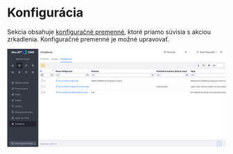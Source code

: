 # Konfigurácia

Sekcia obsahuje [konfiguračné premenné](../../apps/docmirroring/README.md), ktoré priamo súvisia s akciou zrkadlenia. Konfiguračné premenné je možné upravovať.

![](settings_datatable.png)